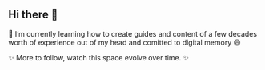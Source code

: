## Hi there 👋

🌱 I’m currently learning how to create guides and content of a few decades worth of experience out of my head and comitted to digital memory 😄


✨ More to follow, watch this space evolve over time. ✨

<!--
**tachnoraki/tachnoraki** is a ✨ _special_ ✨ repository because its `README.md` (this file) appears on your GitHub profile.

Here are some ideas to get you started:

- 🔭 I’m currently working on ...
- 🌱 I’m currently learning ...
- 👯 I’m looking to collaborate on ...
- 🤔 I’m looking for help with ...
- 💬 Ask me about ...
- 📫 How to reach me: ...
- 😄 Pronouns: ...
- ⚡ Fun fact: ...
-->
